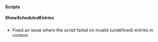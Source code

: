 
#### Scripts
##### ShowScheduledEntries
- Fixed an issue where the script failed on invalid (undefined) entries in context.
